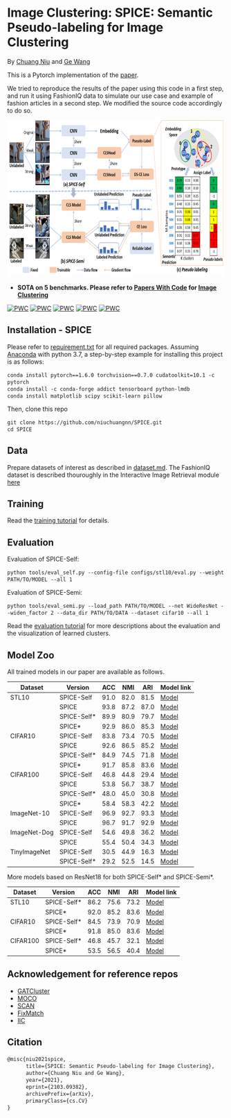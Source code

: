 # Image Clustering: SPICE: Semantic Pseudo-labeling for Image Clustering
By [Chuang Niu](https://scholar.google.com/citations?user=aoud5NgAAAAJ&hl) and [Ge Wang](https://www.linkedin.com/in/ge-wang-axis/)

This is a Pytorch implementation of the [paper](https://arxiv.org/pdf/2103.09382.pdf).

We tried to reproduce the results of the paper using this code in a first step, and run it using FashionIQ data to simulate our use case and example of fashion articles in a second step. We modified the source code accordingly to do so.


<tr>
<p align="center"> <img height="360" src="./figures/framework.png"></p>
</tr>


- **SOTA on 5 benchmarks. Please refer to [Papers With Code](https://paperswithcode.com/paper/spice-semantic-pseudo-labeling-for-image) for [Image Clustering](https://paperswithcode.com/task/image-clustering)**

[![PWC](https://img.shields.io/endpoint.svg?url=https://paperswithcode.com/badge/spice-semantic-pseudo-labeling-for-image/image-clustering-on-stl-10)](https://paperswithcode.com/sota/image-clustering-on-stl-10?p=spice-semantic-pseudo-labeling-for-image)
[![PWC](https://img.shields.io/endpoint.svg?url=https://paperswithcode.com/badge/spice-semantic-pseudo-labeling-for-image/image-clustering-on-cifar-10)](https://paperswithcode.com/sota/image-clustering-on-cifar-10?p=spice-semantic-pseudo-labeling-for-image)
[![PWC](https://img.shields.io/endpoint.svg?url=https://paperswithcode.com/badge/spice-semantic-pseudo-labeling-for-image/image-clustering-on-cifar-100)](https://paperswithcode.com/sota/image-clustering-on-cifar-100?p=spice-semantic-pseudo-labeling-for-image)
[![PWC](https://img.shields.io/endpoint.svg?url=https://paperswithcode.com/badge/spice-semantic-pseudo-labeling-for-image/image-clustering-on-imagenet-10)](https://paperswithcode.com/sota/image-clustering-on-imagenet-10?p=spice-semantic-pseudo-labeling-for-image)
[![PWC](https://img.shields.io/endpoint.svg?url=https://paperswithcode.com/badge/spice-semantic-pseudo-labeling-for-image/image-clustering-on-tiny-imagenet)](https://paperswithcode.com/sota/image-clustering-on-tiny-imagenet?p=spice-semantic-pseudo-labeling-for-image)


## Installation - SPICE
Please refer to [requirement.txt](./requirements.txt) for all required packages.
Assuming [Anaconda](https://www.anaconda.com/) with python 3.7, a step-by-step example for installing this project is as follows:

```shell script
conda install pytorch==1.6.0 torchvision==0.7.0 cudatoolkit=10.1 -c pytorch
conda install -c conda-forge addict tensorboard python-lmdb
conda install matplotlib scipy scikit-learn pillow
```

Then, clone this repo
```shell script
git clone https://github.com/niuchuangnn/SPICE.git
cd SPICE
```

## Data
Prepare datasets of interest as described in [dataset.md](./dataset.md). The FashionIQ dataset is described thouroughly in the Interactive Image Retrieval module [here](../DCNET/README.md)

## Training
Read the [training tutorial](./train.md) for details.

## Evaluation
Evaluation of SPICE-Self:
```shell script
python tools/eval_self.py --config-file configs/stl10/eval.py --weight PATH/TO/MODEL --all 1
```
Evaluation of SPICE-Semi:
```shell script
python tools/eval_semi.py --load_path PATH/TO/MODEL --net WideResNet --widen_factor 2 --data_dir PATH/TO/DATA --dataset cifar10 --all 1 
```
Read the [evaluation tutorial](./evaluation.md) for more descriptions about the evaluation and the visualization of learned clusters.

## Model Zoo
All trained models in our paper are available as follows.

| Dataset          | Version           | ACC                   |  NMI            |  ARI      |Model link |
|------------------|-------------------|---------------------- |-----------------|-----------|--------------|
| STL10            |  SPICE-Self       | 91.0                  | 82.0            | 81.5      |[Model](https://drive.google.com/file/d/1rwGQgQaDdrWOk7zVhROEJjZ87eXRu0sw/view?usp=sharing)  |
|                  |  SPICE            | 93.8                  | 87.2            | 87.0      |[Model](https://drive.google.com/file/d/1czgfXh3bJPgU19-HQjb019cU2mjQccFY/view?usp=sharing)  |
|                  |  SPICE-Self*      | 89.9                  | 80.9            | 79.7      |[Model](https://drive.google.com/file/d/18bhdRcwXxQHfzNlm1ZFjQnIhCHcQKb_Z/view?usp=sharing)  |
|                  |  SPICE*           | 92.9                  | 86.0            | 85.3      |[Model](https://drive.google.com/file/d/1IFhsS6I0GjEO33TcUuZnHbV3zs6SzAqe/view?usp=sharing)  |
| CIFAR10          |  SPICE-Self       | 83.8                  | 73.4            | 70.5      |[Model](https://drive.google.com/file/d/1Qvti7K8UTVKDsa34WReJKPyeBElfg2Xd/view?usp=sharing)  |
|                  |  SPICE            | 92.6                  | 86.5            | 85.2      |[Model](https://drive.google.com/file/d/1rpCgghJNdlecguGBKsXv97Q9uHN0fSCA/view?usp=sharing) |
|                  |  SPICE-Self*      | 84.9                  | 74.5            | 71.8      |[Model](https://drive.google.com/file/d/1ILexWaM2zR00IjR0H567umQACfFzIJsZ/view?usp=sharing)  |
|                  |  SPICE*           | 91.7                  | 85.8            | 83.6      |[Model](https://drive.google.com/file/d/1QriNjz-08ca8uH9X-lf84WNdmRVSY4OW/view?usp=sharing)  |
| CIFAR100         |  SPICE-Self       | 46.8                  | 44.8            | 29.4      |[Model](https://drive.google.com/file/d/1XjFNz4Xf-nMO5AbloUWFeULeW3_6LooS/view?usp=sharing)  |
|                  |  SPICE            | 53.8                  | 56.7            | 38.7      |[Model](https://drive.google.com/file/d/1b2OakQjRu8vVXcLdRzFlOYoA71GzBDa0/view?usp=sharing)  |
|                  |  SPICE-Self*      | 48.0                  | 45.0            | 30.8      |[Model](https://drive.google.com/file/d/1FLNdRw2kewvH06ROrsupcw8p6nMraxQ1/view?usp=sharing)  |
|                  |  SPICE*           | 58.4                  | 58.3            | 42.2      |[Model](https://drive.google.com/file/d/1u8ajijNtLhDcypFRtJcCV1Njm8iMHkvP/view?usp=sharing)  |
| ImageNet-10      |  SPICE-Self       | 96.9                  | 92.7            | 93.3      |[Model](https://drive.google.com/file/d/1C2ERpAVAnNgtX7OQON4od4_BBAubSMPr/view?usp=sharing)  |
|                  |  SPICE            | 96.7                  | 91.7            | 92.9      |[Model](https://drive.google.com/file/d/18AsOvwE0ElgHipcSKlwUad8-p3mv6EEm/view?usp=sharing)  |
| ImageNet-Dog     |  SPICE-Self       | 54.6                  | 49.8            | 36.2      |[Model](https://drive.google.com/file/d/1pLcfEydw4L7yy_xlhgDq2nVImHooWdkQ/view?usp=sharing)  |
|                  |  SPICE            | 55.4                  | 50.4            | 34.3      |[Model](https://drive.google.com/file/d/1-qqckC8N9_zcIyI8NjB51qApDalFoXti/view?usp=sharing)  |
| TinyImageNet     |  SPICE-Self       | 30.5                  | 44.9            | 16.3      |[Model](https://drive.google.com/file/d/1JnmptRFP5rNM61JI9ehwXLyfWtE3jS8l/view?usp=sharing)  |
|                  |  SPICE-Self*      | 29.2                  | 52.5            | 14.5      |[Model](https://drive.google.com/file/d/1JnmptRFP5rNM61JI9ehwXLyfWtE3jS8l/view?usp=sharing)  |

More models based on ResNet18 for both SPICE-Self* and SPICE-Semi*.

| Dataset          | Version           | ACC                   |  NMI            |  ARI      |Model link |
|------------------|-------------------|---------------------- |-----------------|-----------|--------------|
| STL10            |  SPICE-Self*      | 86.2                  | 75.6            | 73.2      |[Model](https://drive.google.com/file/d/1fZ7RJOAUB5dFkmVGxuRTCe0sT5DoltyN/view?usp=sharing)  |
|                  |  SPICE*           | 92.0                  | 85.2            | 83.6      |[Model](https://drive.google.com/file/d/1N8NhMGPeu_S9hiuLSKfdfxOHbhvE1pOu/view?usp=sharing)  |
| CIFAR10          |  SPICE-Self*      | 84.5                  | 73.9            | 70.9      |[Model](https://drive.google.com/file/d/1J3gqkLIK5wPC3Vuw4zCjU0IpXCAxqsyx/view?usp=sharing)  |
|                  |  SPICE*           | 91.8                  | 85.0            | 83.6      |[Model](https://drive.google.com/file/d/14qRE6lmzPOZPYSso-xZPfdVggWuVa7dB/view?usp=sharing) |
| CIFAR100         |  SPICE-Self*      | 46.8                  | 45.7            | 32.1      |[Model](https://drive.google.com/file/d/11I__pO5n-OFRuh6OQ31IFdNBPpUtV9sv/view?usp=sharing)  |
|                  |  SPICE*           | 53.5                  | 56.5            | 40.4      |[Model](https://drive.google.com/file/d/1K_3WRqJZA7GqXBhSFb2RLMQOSfRmgohe/view?usp=sharing)  |


## Acknowledgement for reference repos
- [GATCluster](https://github.com/niuchuangnn/GATCluster)
- [MOCO](https://github.com/facebookresearch/moco)
- [SCAN](https://github.com/wvangansbeke/Unsupervised-Classification)
- [FixMatch](https://github.com/LeeDoYup/FixMatch-pytorch)
- [IIC](https://github.com/xu-ji/IIC)

## Citation

```shell
@misc{niu2021spice,
      title={SPICE: Semantic Pseudo-labeling for Image Clustering}, 
      author={Chuang Niu and Ge Wang},
      year={2021},
      eprint={2103.09382},
      archivePrefix={arXiv},
      primaryClass={cs.CV}
}
```